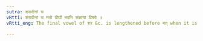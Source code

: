 ```yaml
---
sutra: शरादीनां च
vRtti: शरादीनां च मतो दीर्घो भवति संज्ञायां विषये ॥
vRtti_eng: The final vowel of शर &c. is lengthened before मत् when it is a Name.

---
```


